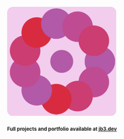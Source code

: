 <a href="https://github.com/jb3/fractal"><img width="256px" src="fractal-20251031-015230.png"/></a>

<sub>**Full projects and portfolio available at [jb3.dev](https://jb3.dev/)**</sub>
